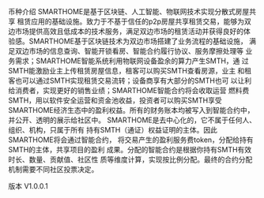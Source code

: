 币种介绍
    SMARTHOME是基于区块链、人工智能、物联网技术实现分散式房屋共享
租赁应用的基础设施。致力于不基于信任的p2p房屋共享租赁交易，能够为双
边市场提供高效且低成本的技术服务，满足双边市场的租赁活动并获得良好的体
验感。SMARTHOME基于区块链技术为双边市场搭建了业务流程的基础设施，
满足双边市场的信息查询、智能开锁看房、智能合约履行协议、服务摩擦处理等
业务需求；SMARTHOME智能系统利用物联网设备盈余的算力产生SMTH，通
过SMTH能激励业主上传租赁房屋信息，租客可以购买SMTH查看房源，业主
和租客也可以通过SMTH实现租赁交易流转；设备商享有大部分的SMTH也可
以让利给消费者，实现更好的销售业绩；SMARTHOME智能合约将会收取运营
燃料费SMTH，用以软件安全运营和资金池收益，投资者可以购买SMTH享受
SMARTHOME经济生态中的盈利权益。所有的财务账本均被写入到智能合约中，
并公开、透明的展示给社区中。
    SMARTHOME是去中心化的，它不属于任何人、组织、机构，只属于所有
持有SMTH（通证）权益证明的主体。因此SMARTHOME将会通过智能合约，
将交易产生的盈利服务费token，分配给持有SMTH的主体，共享项目的盈利
成果。分配的智能合约是根据你持有SMTH有效时长、数量、贡献值、社区性
质等维度计算，实现按比例分配。最终的合约分配机制需要不同社区投票决定。

版本	V1.0.0.1

